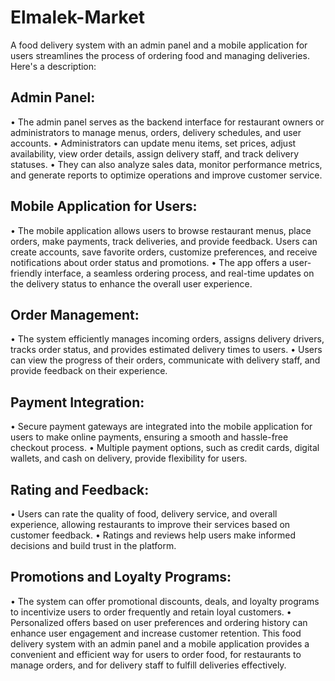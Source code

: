 # Elmalek-Market

A food delivery system with an admin panel and a mobile application for users streamlines the process of ordering food and managing deliveries. Here's a description:

## Admin Panel:
• The admin panel serves as the backend interface for restaurant owners or administrators to manage menus, orders, delivery schedules, and user accounts.
• Administrators can update menu items, set prices, adjust availability, view order details, assign delivery staff, and track delivery statuses.
• They can also analyze sales data, monitor performance metrics, and generate reports to optimize operations and improve customer service.

## Mobile Application for Users:
• The mobile application allows users to browse restaurant menus, place orders, make payments, track deliveries, and provide feedback.
Users can create accounts, save favorite orders, customize preferences, and receive notifications about order status and promotions.
• The app offers a user-friendly interface, a seamless ordering process, and real-time updates on the delivery status to enhance the overall user experience.

## Order Management:
• The system efficiently manages incoming orders, assigns delivery drivers, tracks order status, and provides estimated delivery times to users.
• Users can view the progress of their orders, communicate with delivery staff, and provide feedback on their experience.

## Payment Integration:
• Secure payment gateways are integrated into the mobile application for users to make online payments, ensuring a smooth and hassle-free checkout process.
• Multiple payment options, such as credit cards, digital wallets, and cash on delivery, provide flexibility for users.

## Rating and Feedback:
• Users can rate the quality of food, delivery service, and overall experience, allowing restaurants to improve their services based on customer feedback.
• Ratings and reviews help users make informed decisions and build trust in the platform.

## Promotions and Loyalty Programs:
• The system can offer promotional discounts, deals, and loyalty programs to incentivize users to order frequently and retain loyal customers.
• Personalized offers based on user preferences and ordering history can enhance user engagement and increase customer retention.
This food delivery system with an admin panel and a mobile application provides a convenient and efficient way for users to order food, for restaurants to manage orders, and for delivery staff to fulfill deliveries effectively.
